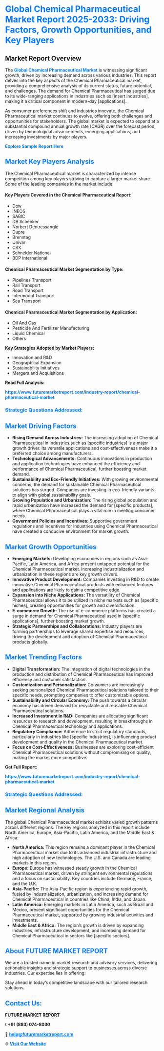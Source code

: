 <h1 style="color: #007BFF;">Global Chemical Pharmaceutical Market Report 2025-2033: Driving Factors, Growth Opportunities, and Key Players</h1>

<section id="overview">
<h2>Market Report Overview</h2>
<p>The <a href="https://www.futuremarketreport.com/industry-report/chemical-pharmaceutical-market" style="color: #007BFF; text-decoration: none;"><strong>Global Chemical Pharmaceutical Market</strong></a> is witnessing significant growth, driven by increasing demand across various industries. This report delves into the key aspects of the Chemical Pharmaceutical market, providing a comprehensive analysis of its current status, future potential, and challenges. The demand for Chemical Pharmaceutical has surged due to its wide-ranging applications in industries such as [insert industries], making it a critical component in modern-day [applications].</p>
<p>As consumer preferences shift and industries innovate, the Chemical Pharmaceutical market continues to evolve, offering both challenges and opportunities for stakeholders. The global market is expected to expand at a substantial compound annual growth rate (CAGR) over the forecast period, driven by technological advancements, emerging applications, and increasing investments by major players.</p>
</section>

<section id="overview">
<p><a href="https://www.futuremarketreport.com/request-sample/reportId=34158" style="color: #007BFF; text-decoration: none;"><strong>Explore Sample Report Here</strong></a></p>
</section>

<section id="key-players">
<h2 style="color: #007BFF;">Market Key Players Analysis</h2>
<p>The Chemical Pharmaceutical market is characterized by intense competition among key players striving to capture a larger market share. Some of the leading companies in the market include:</p>
<h4>Key Players Covered in the Chemical Pharmaceutical Report:</h4>
<ul><li>Dow</li><li>INEOS</li><li>SABIC</li><li>DB Schenker</li><li>Norbert Dentressangle</li><li>Dupre</li><li>Brenntag</li><li>Univar</li><li>CSX</li><li>Schneider National</li><li>BDP International</li></ul>
<h4>Chemical Pharmaceutical Market Segmentation by Type:</h4>
<ul><li>Pipelines Transport</li><li>Rail Transport</li><li>Road Transport</li><li>Intermodal Transport</li><li>Sea Transport</li></ul>

<h4>Chemical Pharmaceutical Market Segmentation by Application:</h4>
<ul><li>Oil And Gas</li><li>Pesticide And Fertilizer Manufacturing</li><li>Liquid Chemical</li><li>Others</li></ul>
<p><strong>Key Strategies Adopted by Market Players:</strong></p>
<ul>
<li>Innovation and R&D</li>
<li>Geographical Expansion</li>
<li>Sustainability Initiatives</li>
<li>Mergers and Acquisitions</li>
</ul>
</section>

<section>
<p><strong>Read Full Analysis: </strong></p><a href="https://www.futuremarketreport.com/industry-report/chemical-pharmaceutical-market" style="color: #007BFF; text-decoration: none;"><strong>https://www.futuremarketreport.com/industry-report/chemical-pharmaceutical-market</strong></a>
<h3 style="color: #007BFF;">Strategic Questions Addressed:</h3>
</section>

<section id="driving-factors">
<h2 style="color: #007BFF;">Market Driving Factors</h2>
<ul>
<li><strong>Rising Demand Across Industries:</strong> The increasing adoption of Chemical Pharmaceutical in industries such as [specific industries] is a major growth driver. Its versatile applications and cost-effectiveness make it a preferred choice among manufacturers.</li>
<li><strong>Technological Advancements:</strong> Continuous innovations in production and application technologies have enhanced the efficiency and performance of Chemical Pharmaceutical, further boosting market demand.</li>
<li><strong>Sustainability and Eco-Friendly Initiatives:</strong> With growing environmental concerns, the demand for sustainable Chemical Pharmaceutical solutions has surged. Companies are investing in eco-friendly variants to align with global sustainability goals.</li>
<li><strong>Growing Population and Urbanization:</strong> The rising global population and rapid urbanization have increased the demand for [specific products], where Chemical Pharmaceutical plays a vital role in meeting consumer needs.</li>
<li><strong>Government Policies and Incentives:</strong> Supportive government regulations and incentives for industries using Chemical Pharmaceutical have created a conducive environment for market growth.</li>
</ul>
</section>

<section id="growth-opportunities">
<h2 style="color: #007BFF;">Market Growth Opportunities</h2>
<ul>
<li><strong>Emerging Markets:</strong> Developing economies in regions such as Asia-Pacific, Latin America, and Africa present untapped potential for the Chemical Pharmaceutical market. Increasing industrialization and urbanization in these regions are key growth drivers.</li>
<li><strong>Innovative Product Development:</strong> Companies investing in R&D to create innovative Chemical Pharmaceutical products with enhanced features and applications are likely to gain a competitive edge.</li>
<li><strong>Expansion into Niche Applications:</strong> The versatility of Chemical Pharmaceutical allows it to be utilized in niche markets such as [specific niches], creating opportunities for growth and diversification.</li>
<li><strong>E-commerce Growth:</strong> The rise of e-commerce platforms has created a surge in demand for Chemical Pharmaceutical used in [specific applications], further boosting market growth.</li>
<li><strong>Strategic Partnerships and Collaborations:</strong> Industry players are forming partnerships to leverage shared expertise and resources, driving the development and adoption of Chemical Pharmaceutical products globally.</li>
</ul>
</section>

<section id="trending-factors">
<h2 style="color: #007BFF;">Market Trending Factors</h2>
<ul>
<li><strong>Digital Transformation:</strong> The integration of digital technologies in the production and distribution of Chemical Pharmaceutical has improved efficiency and customer satisfaction.</li>
<li><strong>Customization and Personalization:</strong> Consumers are increasingly seeking personalized Chemical Pharmaceutical solutions tailored to their specific needs, prompting companies to offer customizable options.</li>
<li><strong>Sustainability and Circular Economy:</strong> The push towards a circular economy has driven demand for recyclable and reusable Chemical Pharmaceutical solutions.</li>
<li><strong>Increased Investment in R&D:</strong> Companies are allocating significant resources to research and development, resulting in breakthroughs in Chemical Pharmaceutical technology and applications.</li>
<li><strong>Regulatory Compliance:</strong> Adherence to strict regulatory standards, particularly in industries like [specific industries], is influencing product development and quality in the Chemical Pharmaceutical market.</li>
<li><strong>Focus on Cost-Effectiveness:</strong> Businesses are exploring cost-efficient Chemical Pharmaceutical solutions without compromising on quality, making the market more competitive.</li>
</ul>
</section>

<section>
<p><strong>Get Full Report: </strong></p><a href="https://www.futuremarketreport.com/industry-report/chemical-pharmaceutical-market" style="color: #007BFF; text-decoration: none;"><strong>https://www.futuremarketreport.com/industry-report/chemical-pharmaceutical-market</strong></a>
<h3 style="color: #007BFF;">Strategic Questions Addressed:</h3>
</section>


<section id="regional-analysis">
<h2 style="color: #007BFF;">Market Regional Analysis</h2>
<p>The global Chemical Pharmaceutical market exhibits varied growth patterns across different regions. The key regions analyzed in this report include North America, Europe, Asia-Pacific, Latin America, and the Middle East & Africa:</p>
<ul>
<li><strong>North America:</strong> This region remains a dominant player in the Chemical Pharmaceutical market due to its advanced industrial infrastructure and high adoption of new technologies. The U.S. and Canada are leading markets in this region.</li>
<li><strong>Europe:</strong> Europe has witnessed steady growth in the Chemical Pharmaceutical market, driven by stringent environmental regulations and a focus on sustainability. Key countries include Germany, France, and the U.K.</li>
<li><strong>Asia-Pacific:</strong> The Asia-Pacific region is experiencing rapid growth, fueled by industrialization, urbanization, and increasing demand for Chemical Pharmaceutical in countries like China, India, and Japan.</li>
<li><strong>Latin America:</strong> Emerging markets in Latin America, such as Brazil and Mexico, present significant opportunities for the Chemical Pharmaceutical market, supported by growing industrial activities and investments.</li>
<li><strong>Middle East & Africa:</strong> The region’s growth is driven by expanding industries, infrastructure development, and increasing demand for Chemical Pharmaceutical in sectors like [specific sectors].</li>
</ul>
</section>

<footer>
<h2 style="color: #007BFF;">About FUTURE MARKET REPORT</h2>
<p>We are a trusted name in market research and advisory services, delivering actionable insights and strategic support to businesses across diverse industries. Our expertise lies in offering:</p>

<p>Stay ahead in today’s competitive landscape with our tailored research solutions.</p>

<h2 style="color: #007BFF;">Contact Us:</h2>
<p><strong>FUTURE MARKET REPORT</strong></p>
<p>📞 <strong>+91 (883) 074-8030</strong></p>
<p>📧 <strong><a href="mailto:help@futuremarketreport.com" style="color: #007BFF;">help@futuremarketreport.com</a></strong></p>
<p>🌐 <strong><a href="https://www.futuremarketreport.com/" style="color: #007BFF;">Visit Our Website</a></strong></p>
</footer>